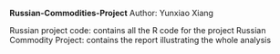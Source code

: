 **Russian-Commodities-Project**
Author: Yunxiao Xiang

Russian project code: contains all the R code for the project
Russian Commodity Project: contains the report illustrating the whole analysis

